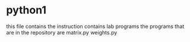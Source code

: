 # python1
this file contains the instruction
contains lab programs
the programs that are in the repository are
matrix.py
weights.py
